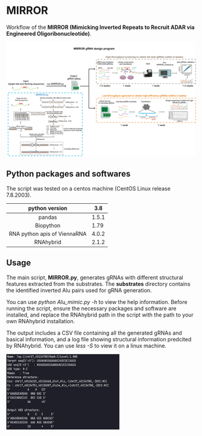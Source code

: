 # MIRROR

Workflow of the **MIRROR (Mimicking Inverted Repeats to Recruit ADAR via Engineered Oligoribonucleotide)**.

![workflow](./img/MIRROR.png)

## Python packages and softwares

The script was tested on a centos machine (CentOS Linux release 7.8.2003).

|        python version        | 3.8   |
| :--------------------------: | ----- |
|            pandas            | 1.5.1 |
|          Biopython           | 1.79  |
| RNA python apis of ViennaRNA | 4.0.2 |
|          RNAhybrid           | 2.1.2 |

## Usage

The main script, **MIRROR.py**, generates gRNAs with different structural features extracted from the substrates. The **substrates** directory contains the identified inverted Alu pairs used for gRNA generation.

You can use *python Alu_mimic.py -h* to view the help information. Before running the script, ensure the necessary packages and software are installed, and replace the RNAhybrid path in the script with the path to your own RNAhybrid installation.

The output includes a CSV file containing all the generated gRNAs and basical information, and a log file showing structural information predcited by RNAhybrid. You can use *less -S* to view it on a linux machine.

<img src="./img/log.png" alt="workflow" width="300" height="200">

 

